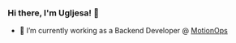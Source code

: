 ### Hi there, I'm Ugljesa! 👋

- 🔭 I’m currently working as a Backend Developer @ <a href="https://motionops.com" alt="Simple Software for Service Companies">MotionOps</a>
